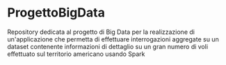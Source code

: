 # ProgettoBigData
Repository dedicata al progetto di Big Data per la realizzazione di un'applicazione che permetta di effettuare  interrogazioni aggregate su un dataset contenente  informazioni di dettaglio su un gran numero di voli  effettuato sul territorio americano usando Spark
